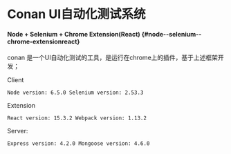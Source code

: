 # Conan UI自动化测试系统

#### Node + Selenium + Chrome Extension\(React\) {#node--selenium--chrome-extensionreact}

conan 是一个UI自动化测试的工具，是运行在chrome上的插件，基于上述框架开发；

Client

```
Node version: 6.5.0 Selenium version: 2.53.3
```

Extension

```
React version: 15.3.2 Webpack version: 1.13.2
```

Server:

```
Express version: 4.2.0 Mongoose version: 4.6.0
```




